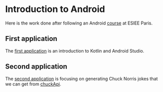 # Introduction to Android

Here is the work done after following an Android [course]([https://github.com/NicolasDuponchel/TeachingAndroid](https://github.com/NicolasDuponchel/TeachingAndroid)) at ESIEE Paris. 


## First application

The [first application]([https://github.com/TiphLamy/Android/tree/master/FirstApp_Tutorial](https://github.com/TiphLamy/Android/tree/master/FirstApp)) is an introduction to Kotlin and Android Studio. 


## Second application

The [second application](https://github.com/TiphLamy/Android/tree/master/SecondApp_ChuckNorris) is focusing on generating Chuck Norris jokes that we can get from [chuckApi]([https://api.chucknorris.io/](https://api.chucknorris.io/)).